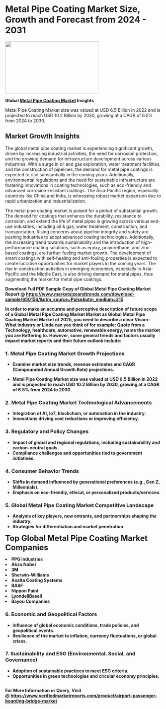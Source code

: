 <H1>Metal Pipe Coating Market Size, Growth and Forecast from 2024 - 2031</H1><img class="aligncenter size-medium wp-image-584254" src="https://thirdeyenews.in/wp-content/uploads/2024/09/Global-Market-Research-300x168.jpeg" alt="" width="300" height="168" /><p><strong>Global&nbsp;<a href="https://www.marketsizeandtrends.com/download-sample/650156/&amp;utm_source=Pulse&amp;utm_medium=215">Metal Pipe Coating Market</a> Insights</strong></p><p>Metal Pipe Coating Market size was valued at USD 6.5 Billion in 2022 and is projected to reach USD 10.2 Billion by 2030, growing at a CAGR of 6.5% from 2024 to 2030.</p><p><h2>Market Growth Insights</h2> <p>The global metal pipe coating market is experiencing significant growth, driven by increasing industrial activities, the need for corrosion protection, and the growing demand for infrastructure development across various industries. With a surge in oil and gas exploration, water treatment facilities, and the construction of pipelines, the demand for metal pipe coatings is expected to rise substantially in the coming years. Additionally, environmental regulations and the need for sustainable infrastructure are fostering innovations in coating technologies, such as eco-friendly and advanced corrosion-resistant coatings. The Asia-Pacific region, especially countries like China and India, is witnessing robust market expansion due to rapid urbanization and industrialization.</p> <p><strong></strong></p> <p>The metal pipe coating market is poised for a period of substantial growth. The demand for coatings that enhance the durability, resistance to corrosion, and extend the life of metal pipes is growing across various end-use industries, including oil & gas, water treatment, construction, and transportation. Rising concerns about pipeline integrity and safety are pushing industries to adopt advanced coating technologies. Additionally, the increasing trend towards sustainability and the introduction of high-performance coating solutions, such as epoxy, polyurethane, and zinc-based coatings, are further fueling market growth. The development of smart coatings with self-healing and anti-fouling properties is expected to create lucrative opportunities for market players in the coming years. The rise in construction activities in emerging economies, especially in Asia-Pacific and the Middle East, is also driving demand for metal pipes, thus augmenting the market for metal pipe coatings.</p> <p><strong></p><p><span class=""><strong>Download Full PDF Sample Copy of Global Metal Pipe Coating Market Report</strong> @ <a href="https://www.marketsizeandtrends.com/download-sample/650156/&amp;utm_source=Pulse&amp;utm_medium=215" target="_blank">https://www.marketsizeandtrends.com/download-sample/650156/&amp;utm_source=Pulse&amp;utm_medium=215</a></span></p><p>In order to make an accurate and perceptive description of future scope of a Global&nbsp;Metal Pipe Coating Market Market as Global&nbsp;Metal Pipe Coating Market Market of 2025, you need to describe a clear Vision &ndash; What Industry or Linda can you think of for example: Quote from a Technology, healthcare, automotive, renewable energy, name the market you are Reffering to. However, some general trends and factors usually impact market reports and their future outlook include:</p><h3>1.&nbsp;<strong>Metal Pipe Coating Market Growth Projections</strong></h3><ul><li>Examine market size trends, revenue estimates and CAGR (Compounded Annual Growth Rate) projections.</li><li><p>Metal Pipe Coating Market size was valued at USD 6.5 Billion in 2022 and is projected to reach USD 10.2 Billion by 2030, growing at a CAGR of 6.5% from 2024 to 2030.</p></li></ul><h3>2.&nbsp;<strong>Metal Pipe Coating Market Technological Advancements</strong></h3><ul><li>Integration of AI, IoT, blockchain, or automation in the industry.</li><li>Innovations driving cost reductions or improving efficiency.</li></ul><h3>3.&nbsp;<strong>Regulatory and Policy Changes</strong></h3><ul><li>Impact of global and regional regulations, including sustainability and carbon-neutral goals.</li><li>Compliance challenges and opportunities tied to government initiatives.</li></ul><h3>4.&nbsp;<strong>Consumer Behavior Trends</strong></h3><ul><li>Shifts in demand influenced by generational preferences (e.g., Gen Z, Millennials).</li><li>Emphasis on eco-friendly, ethical, or personalized products/services.</li></ul><h3>5.&nbsp;<strong>Global Metal Pipe Coating Market Competitive Landscape</strong></h3><ul><li>Analysis of key players, new entrants, and partnerships shaping the industry.</li><li>Strategies for differentiation and market penetration.</li></ul><p data-pm-slice="1 1 []"><span style="color: inherit; font-family: inherit; font-size: 25px;">Top Global Metal Pipe Coating Market Companies</span></p><div class="" data-test-id=""><p><li>PPG Industries</li><li> Akzo Nobel</li><li> 3M</li><li> Sherwin-Williams</li><li> Axalta Coating Systems</li><li> BASF</li><li> Nippon Paint</li><li> LyondellBasell</li><li> Bayou Companies</li></p></div><h3>6.&nbsp;<strong>Economic and Geopolitical Factors</strong></h3><ul><li>Influence of global economic conditions, trade policies, and geopolitical events.</li><li>Resilience of the market to inflation, currency fluctuations, or global crises.</li></ul><h3>7.&nbsp;<strong>Sustainability and ESG (Environmental, Social, and Governance)</strong></h3><ul><li>Adoption of sustainable practices to meet ESG criteria.</li><li>Opportunities in green technologies and circular economy principles.</li></ul><h2><strong style="font-size: 14px;">For More Information or Query, Visit @&nbsp;</strong><a style="background-color: #ffffff; font-size: 14px;" href="https://www.marketsizeandtrends.com/report/metal-pipe-coating-market/" target="_blank">https://www.verifiedmarketreports.com/product/airport-passenger-boarding-bridge-market</a></h2>
